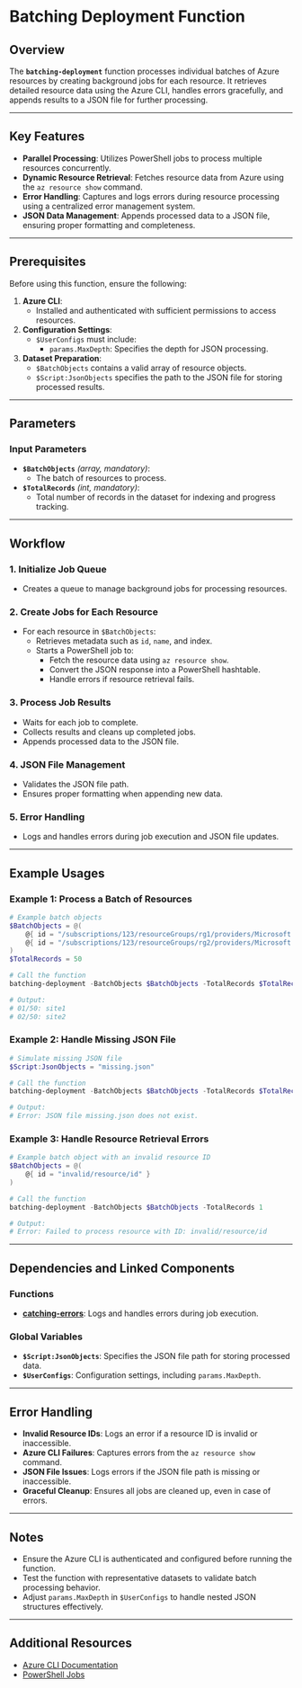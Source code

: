 # Batching Deployment Function

## Overview
The **`batching-deployment`** function processes individual batches of Azure resources by creating background jobs for each resource. It retrieves detailed resource data using the Azure CLI, handles errors gracefully, and appends results to a JSON file for further processing.

---

## Key Features

- **Parallel Processing**: Utilizes PowerShell jobs to process multiple resources concurrently.
- **Dynamic Resource Retrieval**: Fetches resource data from Azure using the `az resource show` command.
- **Error Handling**: Captures and logs errors during resource processing using a centralized error management system.
- **JSON Data Management**: Appends processed data to a JSON file, ensuring proper formatting and completeness.

---

## Prerequisites

Before using this function, ensure the following:

1. **Azure CLI**:
   - Installed and authenticated with sufficient permissions to access resources.
2. **Configuration Settings**:
   - `$UserConfigs` must include:
     - `params.MaxDepth`: Specifies the depth for JSON processing.
3. **Dataset Preparation**:
   - `$BatchObjects` contains a valid array of resource objects.
   - `$Script:JsonObjects` specifies the path to the JSON file for storing processed results.

---

## Parameters

### Input Parameters

- **`$BatchObjects`** *(array, mandatory)*:
  - The batch of resources to process.
- **`$TotalRecords`** *(int, mandatory)*:
  - Total number of records in the dataset for indexing and progress tracking.

---

## Workflow

### 1. **Initialize Job Queue**
   - Creates a queue to manage background jobs for processing resources.

### 2. **Create Jobs for Each Resource**
   - For each resource in `$BatchObjects`:
     - Retrieves metadata such as `id`, `name`, and index.
     - Starts a PowerShell job to:
       - Fetch the resource data using `az resource show`.
       - Convert the JSON response into a PowerShell hashtable.
       - Handle errors if resource retrieval fails.

### 3. **Process Job Results**
   - Waits for each job to complete.
   - Collects results and cleans up completed jobs.
   - Appends processed data to the JSON file.

### 4. **JSON File Management**
   - Validates the JSON file path.
   - Ensures proper formatting when appending new data.

### 5. **Error Handling**
   - Logs and handles errors during job execution and JSON file updates.

---

## Example Usages

### Example 1: Process a Batch of Resources
```powershell
# Example batch objects
$BatchObjects = @(
    @{ id = "/subscriptions/123/resourceGroups/rg1/providers/Microsoft.Web/sites/site1" },
    @{ id = "/subscriptions/123/resourceGroups/rg2/providers/Microsoft.Web/sites/site2" }
)
$TotalRecords = 50

# Call the function
batching-deployment -BatchObjects $BatchObjects -TotalRecords $TotalRecords

# Output:
# 01/50: site1
# 02/50: site2
```

### Example 2: Handle Missing JSON File
```powershell
# Simulate missing JSON file
$Script:JsonObjects = "missing.json"

# Call the function
batching-deployment -BatchObjects $BatchObjects -TotalRecords $TotalRecords

# Output:
# Error: JSON file missing.json does not exist.
```

### Example 3: Handle Resource Retrieval Errors
```powershell
# Example batch object with an invalid resource ID
$BatchObjects = @(
    @{ id = "invalid/resource/id" }
)

# Call the function
batching-deployment -BatchObjects $BatchObjects -TotalRecords 1

# Output:
# Error: Failed to process resource with ID: invalid/resource/id
```

---

## Dependencies and Linked Components

### Functions
- **[catching-errors](./catching-errors)**: Logs and handles errors during job execution.

### Global Variables
- **`$Script:JsonObjects`**: Specifies the JSON file path for storing processed data.
- **`$UserConfigs`**: Configuration settings, including `params.MaxDepth`.

---

## Error Handling

- **Invalid Resource IDs**: Logs an error if a resource ID is invalid or inaccessible.
- **Azure CLI Failures**: Captures errors from the `az resource show` command.
- **JSON File Issues**: Logs errors if the JSON file path is missing or inaccessible.
- **Graceful Cleanup**: Ensures all jobs are cleaned up, even in case of errors.

---

## Notes

- Ensure the Azure CLI is authenticated and configured before running the function.
- Test the function with representative datasets to validate batch processing behavior.
- Adjust `params.MaxDepth` in `$UserConfigs` to handle nested JSON structures effectively.

---

## Additional Resources

- [Azure CLI Documentation](https://learn.microsoft.com/en-us/cli/azure/)
- [PowerShell Jobs](https://learn.microsoft.com/en-us/powershell/scripting/learn/deep-dives/jobs)
